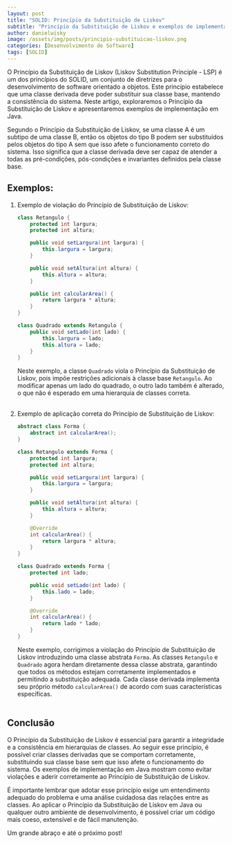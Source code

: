 ```yaml
---
layout: post
title: "SOLID: Princípio da Substituição de Liskov"
subtitle: "Princípio da Substituição de Liskov e exemplos de implementação em Java"
author: danielwisky
image: /assets/img/posts/principio-substituicao-liskov.png
categories: [Desenvolvimento de Software]
tags: [SOLID]
---
```


O Princípio da Substituição de Liskov (Liskov Substitution Principle - LSP) é um dos princípios do SOLID, um conjunto de diretrizes para o desenvolvimento de software orientado a objetos. Este princípio estabelece que uma classe derivada deve poder substituir sua classe base, mantendo a consistência do sistema. Neste artigo, exploraremos o Princípio da Substituição de Liskov e apresentaremos exemplos de implementação em Java.

Segundo o Princípio da Substituição de Liskov, se uma classe A é um subtipo de uma classe B, então os objetos do tipo B podem ser substituídos pelos objetos do tipo A sem que isso afete o funcionamento correto do sistema. Isso significa que a classe derivada deve ser capaz de atender a todas as pré-condições, pós-condições e invariantes definidos pela classe base.

## Exemplos:

1. Exemplo de violação do Princípio de Substituição de Liskov:

    ```java
    class Retangulo {
        protected int largura;
        protected int altura;
    
        public void setLargura(int largura) {
            this.largura = largura;
        }
    
        public void setAltura(int altura) {
            this.altura = altura;
        }
    
        public int calcularArea() {
            return largura * altura;
        }
    }
    
    class Quadrado extends Retangulo {
        public void setLado(int lado) {
            this.largura = lado;
            this.altura = lado;
        }
    }
    ```
    
    Neste exemplo, a classe `Quadrado` viola o Princípio da Substituição de Liskov, pois impõe restrições adicionais à classe base `Retangulo`. Ao modificar apenas um lado do quadrado, o outro lado também é alterado, o que não é esperado em uma hierarquia de classes correta.<br><br>

2. Exemplo de aplicação correta do Princípio de Substituição de Liskov:

    ```java
    abstract class Forma {
        abstract int calcularArea();
    }
    
    class Retangulo extends Forma {
        protected int largura;
        protected int altura;
    
        public void setLargura(int largura) {
            this.largura = largura;
        }
    
        public void setAltura(int altura) {
            this.altura = altura;
        }
    
        @Override
        int calcularArea() {
            return largura * altura;
        }
    }
    
    class Quadrado extends Forma {
        protected int lado;
    
        public void setLado(int lado) {
            this.lado = lado;
        }
    
        @Override
        int calcularArea() {
            return lado * lado;
        }
    }
    ```

    Neste exemplo, corrigimos a violação do Princípio de Substituição de Liskov introduzindo uma classe abstrata `Forma`. As classes `Retangulo` e `Quadrado` agora herdam diretamente dessa classe abstrata, garantindo que todos os métodos estejam corretamente implementados e permitindo a substituição adequada. Cada classe derivada implementa seu próprio método `calcularArea()` de acordo com suas características específicas.<br><br>

## Conclusão

O Princípio da Substituição de Liskov é essencial para garantir a integridade e a consistência em hierarquias de classes. Ao seguir esse princípio, é possível criar classes derivadas que se comportam corretamente, substituindo sua classe base sem que isso afete o funcionamento do sistema. Os exemplos de implementação em Java mostram como evitar violações e aderir corretamente ao Princípio de Substituição de Liskov.

É importante lembrar que adotar esse princípio exige um entendimento adequado do problema e uma análise cuidadosa das relações entre as classes. Ao aplicar o Princípio da Substituição de Liskov em Java ou qualquer outro ambiente de desenvolvimento, é possível criar um código mais coeso, extensível e de fácil manutenção.

Um grande abraço e até o próximo post!
